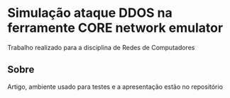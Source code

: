 # Simulação ataque DDOS na ferramente CORE network emulator
Trabalho realizado para a disciplina de Redes de Computadores


## Sobre
Artigo, ambiente usado para testes e a apresentação estão no repositório
